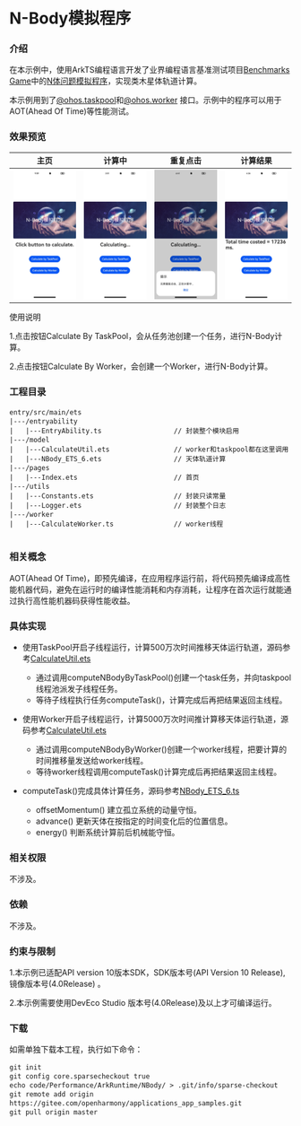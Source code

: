 # N-Body模拟程序

### 介绍

在本示例中，使用ArkTS编程语言开发了业界编程语言基准测试项目[Benchmarks Game](https://salsa.debian.org/benchmarksgame-team/benchmarksgame/)中的[N体问题模拟程序](https://benchmarksgame-team.pages.debian.net/benchmarksgame/description/nbody.html#nbody)，实现类木星体轨道计算。

本示例用到了[@ohos.taskpool](https://gitee.com/openharmony/docs/blob/master/zh-cn/application-dev/reference/apis-arkts/js-apis-taskpool.md)和[@ohos.worker](https://gitee.com/openharmony/docs/blob/master/zh-cn/application-dev/reference/apis-arkts/js-apis-worker.md) 接口。示例中的程序可以用于AOT(Ahead Of Time)等性能测试。

### 效果预览
|主页|计算中|重复点击|计算结果|
|-------|-------|-------|-------|
|![](screenshots/device/n-body_entry.jpeg)|![](screenshots/device/n-body_calculating.jpeg)|![](screenshots/device/n-body_reClick.jpeg)|![](screenshots/device/n-body_result.jpeg)|

使用说明

1.点击按钮Calculate By TaskPool，会从任务池创建一个任务，进行N-Body计算。

2.点击按钮Calculate By Worker，会创建一个Worker，进行N-Body计算。

### 工程目录
```
entry/src/main/ets
|---/entryability
|   |---EntryAbility.ts                  // 封装整个模块启用
|---/model
|   |---CalculateUtil.ets                // worker和taskpool都在这里调用            
|   |---NBody_ETS_6.ets                  // 天体轨道计算
|---/pages
|   |---Index.ets                        // 首页
|---/utils
|   |---Constants.ets                    // 封装只读常量
|   |---Logger.ets                       // 封装整个日志
|---/worker
|   |---CalculateWorker.ts               // worker线程        
                                            
```
### 相关概念

AOT(Ahead Of Time)，即预先编译，在应用程序运行前，将代码预先编译成高性能机器代码，避免在运行时的编译性能消耗和内存消耗，让程序在首次运行就能通过执行高性能机器码获得性能收益。

### 具体实现

- 使用TaskPool开启子线程运行，计算500万次时间推移天体运行轨道，源码参考[CalculateUtil.ets ](entry/src/main/ets/model/CalculateUtil.ets )
  - 通过调用computeNBodyByTaskPool()创建一个task任务，并向taskpool线程池派发子线程任务。
  - 等待子线程执行任务computeTask()，计算完成后再把结果返回主线程。

- 使用Worker开启子线程运行，计算5000万次时间推计算移天体运行轨道，源码参考[CalculateUtil.ets ](entry/src/main/ets/model/CalculateUtil.ets )
  - 通过调用computeNBodyByWorker()创建一个worker线程，把要计算的时间推移量发送给worker线程。
  - 等待worker线程调用computeTask()计算完成后再把结果返回主线程。
- computeTask()完成具体计算任务，源码参考[NBody_ETS_6.ts](entry/src/main/ets/model/NBody_ETS_6.ts) 
  - offsetMomentum() 建立孤立系统的动量守恒。
  - advance() 更新天体在按指定的时间变化后的位置信息。
  - energy() 判断系统计算前后机械能守恒。

### 相关权限

不涉及。

### 依赖

不涉及。

### 约束与限制

1.本示例已适配API version 10版本SDK，SDK版本号(API Version 10 Release),镜像版本号(4.0Release) 。

2.本示例需要使用DevEco Studio 版本号(4.0Release)及以上才可编译运行。

### 下载

如需单独下载本工程，执行如下命令：

````
git init
git config core.sparsecheckout true
echo code/Performance/ArkRuntime/NBody/ > .git/info/sparse-checkout
git remote add origin https://gitee.com/openharmony/applications_app_samples.git
git pull origin master
````